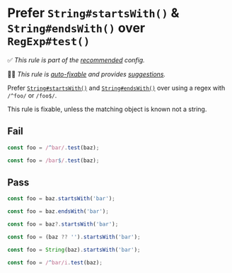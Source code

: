 # Prefer `String#startsWith()` & `String#endsWith()` over `RegExp#test()`

<!-- Do not manually modify RULE_NOTICE part -->
<!-- RULE_NOTICE_START -->
✅ *This rule is part of the [recommended](https://github.com/sindresorhus/eslint-plugin-unicorn#recommended-config) config.*

🔧💡 *This rule is [auto-fixable](https://eslint.org/docs/user-guide/command-line-interface#fixing-problems) and provides [suggestions](https://eslint.org/docs/developer-guide/working-with-rules#providing-suggestions).*
<!-- RULE_NOTICE_END -->

Prefer [`String#startsWith()`](https://developer.mozilla.org/en/docs/Web/JavaScript/Reference/Global_Objects/String/startsWith) and [`String#endsWith()`](https://developer.mozilla.org/en/docs/Web/JavaScript/Reference/Global_Objects/String/endsWith) over using a regex with `/^foo/` or `/foo$/`.

This rule is fixable, unless the matching object is known not a string.

## Fail

```js
const foo = /^bar/.test(baz);
```

```js
const foo = /bar$/.test(baz);
```

## Pass

```js
const foo = baz.startsWith('bar');
```

```js
const foo = baz.endsWith('bar');
```

```js
const foo = baz?.startsWith('bar');
```

```js
const foo = (baz ?? '').startsWith('bar');
```

```js
const foo = String(baz).startsWith('bar');
```

```js
const foo = /^bar/i.test(baz);
```
